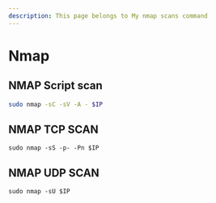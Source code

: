 ```yaml
---
description: This page belongs to My nmap scans command
---
```


# Nmap

## NMAP Script scan&#x20;

```bash
sudo nmap -sC -sV -A - $IP
```

## NMAP TCP SCAN

```
sudo nmap -sS -p- -Pn $IP
```

## NMAP UDP SCAN

```
sudo nmap -sU $IP
```

